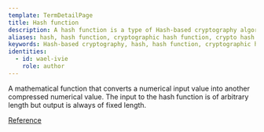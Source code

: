 ```yaml
---
template: TermDetailPage
title: Hash function
description: A hash function is a type of Hash-based cryptography algorithm which encrypts a large, possibly variable-sized amount of data into a small datum, usually a single integer that may serve as an index to an array.
aliases: hash, hash function, cryptographic hash function, crypto hash algorithm
keywords: Hash-based cryptography, hash, hash function, cryptographic hash function, crypto hash algorithm
identities:
  - id: wael-ivie
    role: author
---
```


A mathematical function that converts a numerical input value into another compressed numerical value. The input to the hash function is of arbitrary length but output is always of fixed length.

[Reference](https://www.tutorialspoint.com/cryptography/cryptography_hash_functions.htm)
